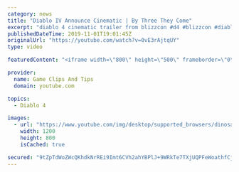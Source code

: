 ```yaml
---
category: news
title: "Diablo IV Announce Cinematic | By Three They Come"
excerpt: "diablo 4 cinematic trailer from blizzcon #d4 #blizzcon #diablo."
publishedDateTime: 2019-11-01T19:01:45Z
originalUrl: "https://youtube.com/watch?v=0vE3rAjtqUY"
type: video

featuredContent: "<iframe width=\"800\" height=\"500\" frameborder=\"0\" src=\"https://www.youtube.com/embed/0vE3rAjtqUY\" allow=\"accelerometer; autoplay; encrypted-media; gyroscope; picture-in-picture\" allowfullscreen></iframe>"

provider:
  name: Game Clips And Tips
  domain: youtube.com

topics:
  - Diablo 4

images:
  - url: "https://www.youtube.com/img/desktop/supported_browsers/dinosaur.png"
    width: 1200
    height: 800
    isCached: true

secured: "9tZpTdWoZWcQKhdkNrREi9Imt6CVh2ahYBPlJ+9WRkTe7TXjUQPFeWoathfCjhD3ED7sn3+qxUzKXMg3HyapxrmvuECpl+R18QaYiCXhCUd11ZGHyYEgVFz6fZdxZHl5wRW+k6OaWztDDZmmWRhq+z80G9pAcCM2+FDFjRrrf4kv/W7cR6Q84ZAPbuQxb4K5+Wf1wS93SR+4+CXJQPRIcCm1Q3Ymj/Ir+BjPpWqBMFfbfY3kLRmqYykdHkXbzLTs//4QqacBN5bjevBhXv+FxbVBu/Rbz4oIt4ZO2f+kXQtXHCe9fOWyk9ZR29Gp0XyItwGO8+qWjBfqN0GUGfWJvK576kggaclaUzCVA6OLWJRUIAfgyQO6m4vYq002LZovkqAex7hqpU6CcccOKFqFsg==;qo1u6AY0S5a/srkQ+cDe7Q=="
---
```


